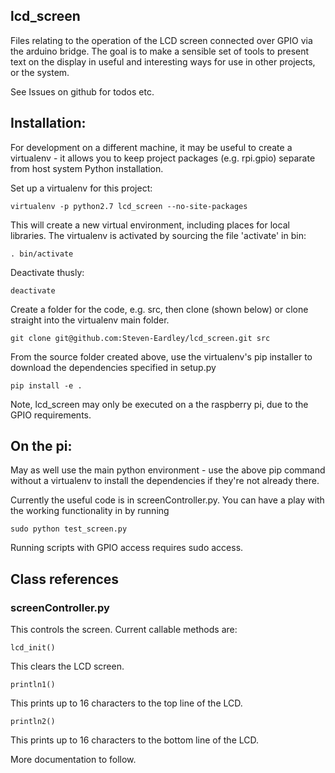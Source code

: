 ## lcd_screen

Files relating to the operation of the LCD screen connected over GPIO via the arduino bridge.
The goal is to make a sensible set of tools to present text on the display in useful and interesting ways for use in other projects, or the system.

See Issues on github for todos etc.

## Installation:

For development on a different machine, it may be useful to create a virtualenv - it allows you to keep project packages (e.g. rpi.gpio) separate from host system Python installation.

Set up a virtualenv for this project:

	virtualenv -p python2.7 lcd_screen --no-site-packages

This will create a new virtual environment, including places for local libraries. The virtualenv is activated by sourcing the file 'activate' in bin:

	. bin/activate

Deactivate thusly:

	deactivate

Create a folder for the code, e.g. src, then clone (shown below) or clone straight into the virtualenv main folder.

	git clone git@github.com:Steven-Eardley/lcd_screen.git src

From the source folder created above, use the virtualenv's pip installer to download the dependencies specified in setup.py

	pip install -e .

Note, lcd_screen may only be executed on a the raspberry pi, due to the GPIO requirements.

## On the pi:

May as well use the main python environment - use the above pip command without a virtualenv to install the dependencies if they're not already there.

Currently the useful code is in screenController.py. You can have a play with the working functionality in by running

	sudo python test_screen.py

Running scripts with GPIO access requires sudo access.

## Class references

### screenController.py

This controls the screen. Current callable methods are:

	lcd_init()
This clears the LCD screen.

	println1()
This prints up to 16 characters to the top line of the LCD.

	println2()
This prints up to 16 characters to the bottom line of the LCD.

More documentation to follow.
